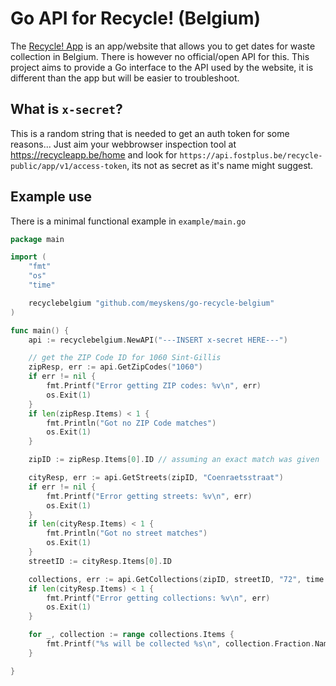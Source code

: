 # Go API for Recycle! (Belgium)

The [Recycle! App](https://recycleapp.be) is an app/website that allows you to get dates for waste collection in Belgium.
There is however no official/open API for this. This project aims to provide a Go interface to the API used by the website, it is different than the app but will be easier to troubleshoot.

## What is `x-secret`?

This is a random string that is needed to get an auth token for some reasons... Just aim your webbrowser inspection tool at https://recycleapp.be/home and look for `https://api.fostplus.be/recycle-public/app/v1/access-token`, its not as secret as it's name might suggest.

## Example use

There is a minimal functional example in `example/main.go`

```go
package main

import (
	"fmt"
	"os"
	"time"

	recyclebelgium "github.com/meyskens/go-recycle-belgium"
)

func main() {
	api := recyclebelgium.NewAPI("---INSERT x-secret HERE---")

	// get the ZIP Code ID for 1060 Sint-Gillis
	zipResp, err := api.GetZipCodes("1060")
	if err != nil {
		fmt.Printf("Error getting ZIP codes: %v\n", err)
		os.Exit(1)
	}
	if len(zipResp.Items) < 1 {
		fmt.Println("Got no ZIP Code matches")
		os.Exit(1)
	}

	zipID := zipResp.Items[0].ID // assuming an exact match was given

	cityResp, err := api.GetStreets(zipID, "Coenraetsstraat")
	if err != nil {
		fmt.Printf("Error getting streets: %v\n", err)
		os.Exit(1)
	}
	if len(cityResp.Items) < 1 {
		fmt.Println("Got no street matches")
		os.Exit(1)
	}
	streetID := cityResp.Items[0].ID

	collections, err := api.GetCollections(zipID, streetID, "72", time.Now(), time.Now().Add(7*24*time.Hour), 100)
	if len(cityResp.Items) < 1 {
		fmt.Printf("Error getting collections: %v\n", err)
		os.Exit(1)
	}

	for _, collection := range collections.Items {
		fmt.Printf("%s will be collected %s\n", collection.Fraction.Name.EN, collection.Timestamp.Format("2006-01-02"))
	}

}
```
